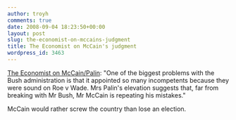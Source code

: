 ```yaml
---
author: troyh
comments: true
date: 2008-09-04 18:23:50+00:00
layout: post
slug: the-economist-on-mccains-judgment
title: The Economist on McCain's judgment
wordpress_id: 3463
---
```


[The Economist on McCain/Palin](http://www.economist.com/displaystory.cfm?story_id=12066224): "One of the biggest problems with the Bush administration is that it appointed so many incompetents because they were sound on Roe v Wade. Mrs Palin's elevation suggests that, far from breaking with Mr Bush, Mr McCain is repeating his mistakes."

McCain would rather screw the country than lose an election.
